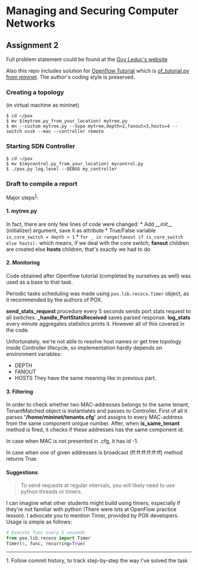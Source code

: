 
# Managing and Securing Computer Networks

## Assignment 2

Full problem statement could be found at the
[Guy Leduc's website](http://courses.run.montefiore.ulg.ac.be/mscn/2-openflow.html)

Also this repo includes solution for [Openflow Tutorial](http://courses.run.montefiore.ulg.ac.be/mscn/of-tutorial.html)
which is [of_tutorial.py from mininet](https://github.com/mininet/openflow-tutorial/wiki/Create-a-Learning-Switch).
The author's coding style is preserved.

### Creating a topology
(in virtual machine as mininet)
```
$ cd ~/pox
$ mv $(mytree.py_from_your_location) mytree.py
$ mn --custom mytree.py --topo mytree,depth=2,fanout=3,hosts=4 --switch ovsk --mac --controller remote
```

### Starting SDN Controller
```
$ cd ~/pox
$ mv $(mycontrol.py_from_your_location) mycontrol.py
$ ./pox.py log.level --DEBUG my_controller
```

### Draft to compile a report
Major steps<sup>[1](#myfootnote1)</sup>:

#### 1. **mytree.py**
In fact, there are only few lines of code were changed:
    * Add *\_\_init\_\_* (initializer) argument, save it as attribute
    * True/False variable `is_core_switch = depth > 1`
    * `for _ in range(fanout if is_core_switch else hosts):`
        which means, if we deal with the core switch, **fanout** children
        are created else **hosts** children, that's exactly we had to do

#### 2. Monitoring
Code obtained after Openflow tutorial (completed by ourselves as well)
was used as a base to that task.

Periodic tasks scheduling was made using `pox.lib.recoco.Timer` object,
as it recommended by the authors of POX.

**send_stats_request** procedure every 5 seconds sends port stats request
to all switches. **_handle_PortStatsReceived** saves parsed response.
**log_stats** every minute aggregates statistics prints it. However all
of this covered in the code.

Unfortunately, we're not able to resolve host names or get tree topology
inside Controller lifecycle, so implementation hardly depends on
environment variables:
* DEPTH
* FANOUT
* HOSTS
They have the same meaning like in previous part.

#### 3. Filtering
In order to check whether two MAC-addresses belongs to the same tenant,
TenantMatched object is instantiates and passes to Controller.
First of all it parses **'/home/mininet/tenants.cfg'** and assigns to every
MAC-address from the same component unique number. After, when
**is_same_tenant** method is fired, it checks if these addresses has the
same component id.

In case when MAC is not presented in .cfg, it has id -1.

In case when one of given addresses is broadcast (ff:ff:ff:ff:ff:ff) method returns
True.

#### Suggestions

> To send requests at regular intervals, you will likely need to use python threads or timers.

I can imagine what other students might build using timers, especially
if they're not familiar with python (There were lots at OpenFlow practice
lesson). I advocate you to mention Timer, provided by POX developers.
Usage is simple as follows:
```python
# Execute func every 5 seconds
from pox.lib.recoco import Timer
Timer(5, func, recurring=True)
```

________________________________________________________________________
<a name="myfootnote1">1</a>. Follow commit history, to track
step-by-step the way I've solved the task
